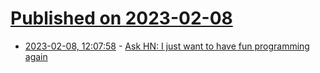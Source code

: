 # [Published on 2023-02-08](index.md)

* [2023-02-08, 12:07:58](https://news.ycombinator.com/item?id=34706991) - [Ask HN: I just want to have fun programming again](https://news.ycombinator.com/item?id=34706991)
